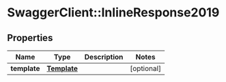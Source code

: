 # SwaggerClient::InlineResponse2019

## Properties
Name | Type | Description | Notes
------------ | ------------- | ------------- | -------------
**template** | [**Template**](Template.md) |  | [optional] 


